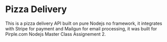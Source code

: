 # Pizza Delivery

This is a pizza delivery API built on pure Nodejs no framework, it integrates with Stripe for payment and Mailgun for email processing, it was built for Pirple.com Nodejs Master Class Assignement 2.


